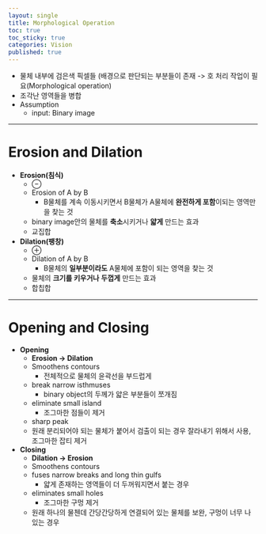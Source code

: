 ```yaml
---
layout: single
title: Morphological Operation
toc: true
toc_sticky: true
categories: Vision
published: true
---
```



* 물체 내부에 검은색 픽셀들 (배경으로 판단되는 부분들이 존재 -> 호 처리 작업이 필요(Morphological operation)
* 조각난 영역들을 병합
* Assumption
    * input: Binary image

----------

# Erosion and Dilation
* **Erosion(침식)**
    * ⊖
    * Erosion of A by B
        * B물체를 계속 이동시키면서 B물체가 A물체에 **완전하게 포함**이되는 영역만을 찾는 것
    * binary image안의 물체를 **축소**시키거나 **얇게** 만드는 효과
    * 교집합
* **Dilation(팽창)**
    * ⊕
    * Dilation of A by B
        * B물체의 **일부분이라도** A물체에 포함이 되는 영역을 찾는 것
    * 물체의 **크기를 키우거나** **두껍게** 만드는 효과
    * 합칩합
    
--------

# Opening and Closing
* **Opening**
    * **Erosion -> Dilation**
    * Smoothens contours 
         * 전체적으로 물체의 윤곽선을 부드럽게
    * break narrow isthmuses 
         * binary object의 두께가 얇은 부분들이 쪼개짐
    * eliminate small island 
         * 조그마한 점들이 제거
    * sharp peak
    * 원래 분리되어야 되는 물체가 붙어서 검출이 되는 경우 잘라내기 위해서 사용, 조그마한 잡티 제거
* **Closing**
    * **Dilation -> Erosion**
    * Smoothens contours
    * fuses narrow breaks and long thin gulfs 
         * 얇게 존재하는 영역들이 더 두꺼워지면서 붙는 경우
    * eliminates small holes 
         * 조그마한 구멍 제거
    * 원래 하나의 물첸데 간당간당하게 연결되어 있는 물체를 보완, 구멍이 너무 나 있는 경우
